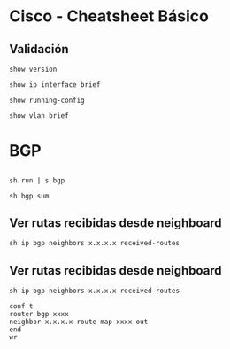 # Cisco - Cheatsheet Básico

## Validación

```
show version
```
```
show ip interface brief
```
```
show running-config
```
```
show vlan brief
```
# BGP
## 

```
sh run | s bgp
```
```
sh bgp sum
```

## Ver rutas recibidas desde neighboard
```
sh ip bgp neighbors x.x.x.x received-routes
```
## Ver rutas recibidas desde neighboard
```
sh ip bgp neighbors x.x.x.x received-routes
```
```
conf t
router bgp xxxx
neighbor x.x.x.x route-map xxxx out
end
wr
```
